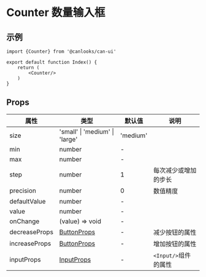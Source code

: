 # Counter 数量输入框

## 示例

```tsx
import {Counter} from '@canlooks/can-ui'

export default function Index() {
    return (
        <Counter/>
    )
}
```

## Props

| 属性            | 类型                                      | 默认值      | 说明              |
|---------------|-----------------------------------------|----------|-----------------|
| size          | 'small' \| 'medium' \| 'large'          | 'medium' |                 |
| min           | number                                  | -        |                 |
| max           | number                                  | -        |                 |
| step          | number                                  | 1        | 每次减少或增加的步长      |
| precision     | number                                  | 0        | 数值精度            |
| defaultValue  | number                                  | -        |                 |
| value         | number                                  | -        |                 |
| onChange      | (value) => void                         | -        |                 |
| decreaseProps | [ButtonProps](/components/button#Props) | -        | 减少按钮的属性         |
| increaseProps | [ButtonProps](/components/button#Props) | -        | 增加按钮的属性         |
| inputProps    | [InputProps](/components/input#Props)   | -        | `<Input/>`组件的属性 |